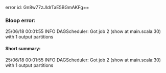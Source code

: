 error id: Gn8w77zJIdrTaE5BGmAKFg==
### Bloop error:

25/06/18 00:01:55 INFO DAGScheduler: Got job 2 (show at main.scala:30) with 1 output partitions
#### Short summary: 

25/06/18 00:01:55 INFO DAGScheduler: Got job 2 (show at main.scala:30) with 1 output partitions